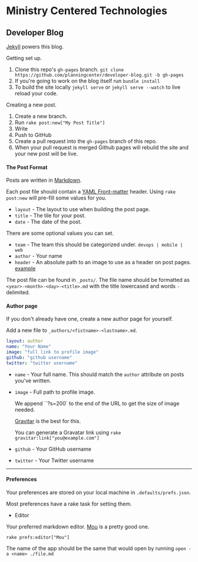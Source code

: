 Ministry Centered Technologies
==============================

## Developer Blog

[Jekyll](http://jekyllrb.com) powers this blog.

Getting set up.

1. Clone this repo's `gh-pages` branch. `git clone https://github.com/planningcenter/developer-blog.git -b gh-pages`
2. If you're going to work on the blog itself run `bundle install`
3. To build the site locally `jekyll serve` or `jekyll serve --watch` to live reload your code.

Creating a new post.  

1. Create a new branch.
2. Run `rake post:new["My Post Title"]`
3. Write
4. Push to GitHub
5. Create a pull request into the `gh-pages` branch of this repo.
6. When your pull request is merged Github pages will rebuild the site and your new post will be live.

#### The Post Format

Posts are written in [Markdown](https://daringfireball.net/projects/markdown/).

Each post file should contain a [YAML Front-matter](http://jekyllrb.com/docs/frontmatter/) header.  Using `rake post:new` will pre-fill some values for you.

- `layout` - The layout to use when building the post page.
- `title` - The tile for your post.
- `date` - The date of the post.

There are some optional values you can set.

- `team` - The team this should be categorized under. `devops | mobile | web`
- `author` - Your name
- `header` - An absolute path to an image to use as a header on post pages. [example](http://developers.planningcenteronline.com/2014/05/01/core-data-at-planning-center.html)

The post file can be found in `_posts/`.  The file name should be formatted as `<year>-<month>-<day>-<title>.md` with the title lowercased and words `-` delimited.

#### Author page

If you don't already have one, create a new author page for yourself.

Add a new file to `_authors/<fistname>-<lastname>.md`.

```yaml
layout: author
name: "Your Name"
image: "full link to profile image"
github: "github username"
twitter: "twitter username"
```

- `name` - Your full name.  This should match the `author` attribute on posts you've written.

- `image` - Full path to profile image.  

    We append ``?s=200` to the end of the URL to get the size of image needed.

    [Gravitar](https://en.gravatar.com/site/implement/images/) is the best for this.

    You can generate a Gravatar link using `rake gravitar:link["you@example.com"]`

- `github` - Your GitHub username

- `twitter` - Your Twitter username

***

#### Preferences

Your preferences are stored on your local machine in `.defaults/prefs.json`.

Most preferences have a rake task for setting them.

- Editor

Your preferred markdown editor.  [Mou](http://mouapp.com) is a pretty good one.

```
rake prefs:editor["Mou"]
```

The name of the app should be the same that would open by running `open -a <name> ./file.md`

